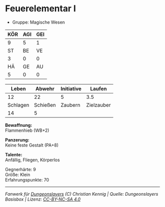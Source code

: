 # Feuerelementar I  
- Gruppe: Magische Wesen  

| KÖR | AGI | GEI |  
| --- | --- | --- |  
| 9   | 5   | 1   |
| ST  | BE  | VE  |  
| 3   | 0   | 0   |
| HÄ  | GE  | AU  |  
| 5   | 0   | 0   |


| Leben    | Abwehr   | Initiative | Laufen     |
| -------- | -------- | ---------- | ---------- |
| 12       | 22       | 5          | 3.5        |
| Schlagen | Schießen | Zaubern    | Zielzauber |
| 14       | 5        |            |            |

**Bewaffnung:**  
Flammenhieb (WB+2)

**Panzerung:**  
Keine feste Gestalt (PA+8)

**Talente:**  
Anfällig, Fliegen, Körperlos

Gegnerhärte: 9  
Größe: Klein  
Erfahrungspunkte: 70  



___
*Fanwerk für [Dungeonslayers](https://www.dungeonslayers.net/) (C) Christian Kennig | Quelle: Dungeonslayers Basisbox | Lizenz: [CC-BY-NC-SA 4.0](https://creativecommons.org/licenses/by-nc-sa/4.0/deed.de)*